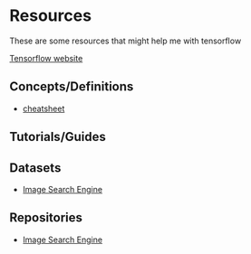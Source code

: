 # Resources

These are some resources that might help me with tensorflow

[Tensorflow website](https://www.tensorflow.org/)

## Concepts/Definitions

- [cheatsheet](https://ml-cheatsheet.readthedocs.io/en/latest)

## Tutorials/Guides

## Datasets

- [Image Search Engine](https://www.kaggle.com/apollo2506/image-search-engine)

## Repositories

- [Image Search Engine](https://gitlab.com/GotamDahiya/imagesearchengine)


